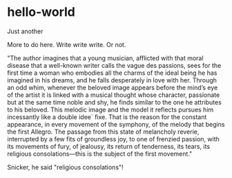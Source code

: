 # hello-world
Just another

More to do here.  Write write write.  Or not.

"The author imagines that a young musician, afflicted with that moral disease that a well-known writer calls the vague des passions, sees for the first time a woman who embodies all the charms of the ideal being he has imagined in his dreams, and he falls desperately in love with her. Through an odd whim, whenever the beloved image appears before the mind’s eye of the artist it is linked with a musical thought whose character, passionate but at the same time noble and shy, he finds similar to the one he attributes to his beloved.  This melodic image and the model it reflects pursues him incessantly like a double idee` fixe. That is the reason for the constant appearance, in every movement of the
symphony, of the melody that begins the first Allegro. The passage from this state of melancholy reverie, interrupted by a few fits of groundless joy, to one of frenzied passion, with its movements of fury, of jealousy, its return of tenderness, its tears, its religious consolations—this is the subject of the first movement."

Snicker, he said "religious consolations"!
